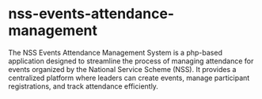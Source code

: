# nss-events-attendance-management
The NSS Events Attendance Management System is a php-based application designed to streamline the process of managing attendance for events organized by the National Service Scheme (NSS). It provides a centralized platform where leaders can create events, manage participant registrations, and track attendance efficiently.
